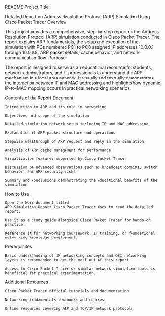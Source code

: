 README
Project Title

Detailed Report on Address Resolution Protocol (ARP) Simulation Using Cisco Packet Tracer
Overview

This project provides a comprehensive, step-by-step report on the Address Resolution Protocol (ARP) simulation conducted in Cisco Packet Tracer. The report explains ARP fundamentals, the setup and execution of the simulation with PCs numbered PC1 to PC8 assigned IP addresses 10.0.0.1 through 10.0.0.8, ARP packet details, cache behavior, and network communication flow.
Purpose

The report is designed to serve as an educational resource for students, network administrators, and IT professionals to understand the ARP mechanism in a local area network. It visually and textually demonstrates the interaction between IP and MAC addressing and highlights how dynamic IP-to-MAC mapping occurs in practical networking scenarios.


Contents of the Report Document

    Introduction to ARP and its role in networking

    Objectives and scope of the simulation

    Detailed simulation network setup including IP and MAC addressing

    Explanation of ARP packet structure and operations

    Stepwise walkthrough of ARP request and reply in the simulation

    Analysis of ARP cache management for performance

    Visualization features supported by Cisco Packet Tracer

    Discussion on advanced observations such as broadcast domains, switch behavior, and ARP security risks

    Summary and conclusions demonstrating the educational benefits of the simulation

How to Use

    Open the Word document titled ARP_Simulation_Report_Cisco_Packet_Tracer.docx to read the detailed report.

    Use it as a study guide alongside Cisco Packet Tracer for hands-on practice.

    Reference it for networking coursework, IT training, or foundational networking knowledge development.

Prerequisites

    Basic understanding of IP networking concepts and OSI networking layers is recommended to get the most out of this report.

    Access to Cisco Packet Tracer or similar network simulation tools is beneficial for practical experimentation.

Additional Resources

    Cisco Packet Tracer official tutorials and documentation

    Networking fundamentals textbooks and courses

    Online resources covering ARP and TCP/IP network protocols

